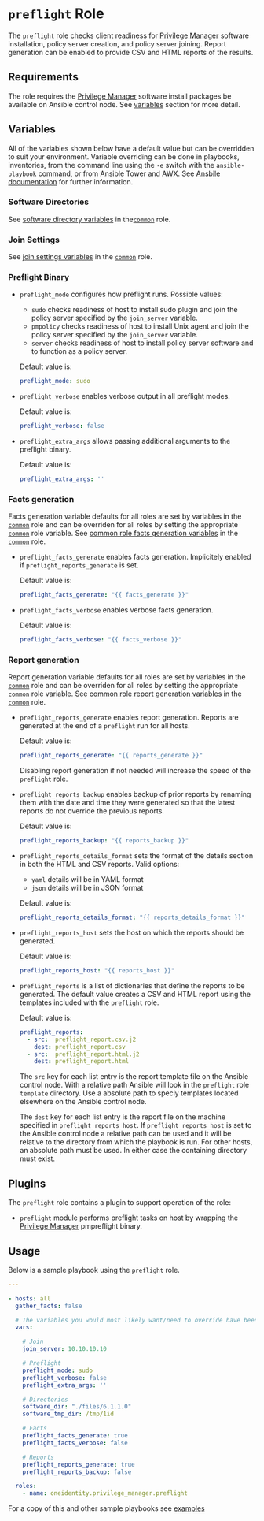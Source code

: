 # `preflight` Role

The `preflight` role checks client readiness for [Privilege Manager](https://www.oneidentity.com/products/privilege-manager-for-sudo/) software installation, policy server creation, and policy server joining.  Report generation can be enabled to provide CSV and HTML reports of the results.

## Requirements

The role requires the [Privilege Manager](https://www.oneidentity.com/products/privilege-manager-for-sudo/) software install packages be available on Ansible control node.  See [variables](#variables) section for more detail.

## Variables

All of the variables shown below have a default value but can be overridden to suit your environment.  Variable overriding can be done in playbooks, inventories, from the command line using the `-e` switch with the `ansible-playbook` command, or from Ansible Tower and AWX.  See [Ansbile documentation](https://docs.ansible.com/ansible/latest/user_guide/playbooks_variables.html) for further information.

### Software Directories

See [software directory variables](../common/README.md#software-directories) in the[`common`](../common/README.md) role.

### Join Settings

See [join settings variables](../common/README.md#join-settings) in the [`common`](../common/README.md) role.

### Preflight Binary

* `preflight_mode` configures how preflight runs.  Possible values:

    * `sudo` checks readiness of host to install sudo plugin and join the policy server specified by the `join_server` variable.
    * `pmpolicy` checks readiness of host to install Unix agent and join the policy server specified by the `join_server` variable.
    * `server` checks readiness of host to install policy server software and to function as a policy server.

    Default value is:
    ```yaml
    preflight_mode: sudo
    ```

* `preflight_verbose` enables verbose output in all preflight modes.

    Default value is:
    ```yaml
    preflight_verbose: false
    ```

* `preflight_extra_args` allows passing additional arguments to the preflight binary.

    Default value is:
    ```yaml
    preflight_extra_args: ''
    ```

### Facts generation

Facts generation variable defaults for all roles are set by variables in the [`common`](../common/README.md) role and can be overriden for all roles by setting the appropriate [`common`](../common/README.md) role variable.  See [common role facts generation variables](../common/README.md#facts-generation) in the [`common`](../common/README.md) role.

* `preflight_facts_generate` enables facts generation.  Implicitely enabled if `preflight_reports_generate` is set.

    Default value is:
    ```yaml
    preflight_facts_generate: "{{ facts_generate }}"
    ```

* `preflight_facts_verbose` enables verbose facts generation.

    Default value is:
    ```yaml
    preflight_facts_verbose: "{{ facts_verbose }}"
    ```

### Report generation

Report generation variable defaults for all roles are set by variables in the [`common`](../common/README.md) role and can be overriden for all roles by setting the appropriate [`common`](../common/README.md) role variable.  See [common role report generation variables](../common/README.md#report-generation) in the [`common`](../common/README.md) role.

* `preflight_reports_generate` enables report generation.  Reports are generated at the end of a `preflight` run for all hosts.

    Default value is:
    ```yaml
    preflight_reports_generate: "{{ reports_generate }}"
    ```

  Disabling report generation if not needed will increase the speed of the `preflight` role.

* `preflight_reports_backup` enables backup of prior reports by renaming them with the date and time they were generated so that the latest reports do not override the previous reports.

    Default value is:
    ```yaml
    preflight_reports_backup: "{{ reports_backup }}"

    ```

* `preflight_reports_details_format` sets the format of the details section in both the HTML and CSV reports.  Valid options:
    * `yaml` details will be in YAML format
    * `json` details will be in JSON format

    Default value is:
    ```yaml
    preflight_reports_details_format: "{{ reports_details_format }}"

    ```

* `preflight_reports_host` sets the host on which the reports should be generated.

    Default value is:
    ```yaml
    preflight_reports_host: "{{ reports_host }}"
    ```

* `preflight_reports` is a list of dictionaries that define the reports to be generated.  The default value creates a CSV and HTML report using the templates included with the `preflight` role.

  Default value is:
    ```yaml
    preflight_reports:
      - src:  preflight_report.csv.j2
        dest: preflight_report.csv
      - src:  preflight_report.html.j2
        dest: preflight_report.html
    ```

  The `src` key for each list entry is the report template file on the Ansible control node.  With a relative path Ansible will look in the `preflight` role `template` directory.  Use a absolute path to speciy templates located elsewhere on the Ansible control node.

  The `dest` key for each list entry is the report file on the machine specified in `preflight_reports_host`.  If `preflight_reports_host` is set to the Ansible control node a relative path can be used and it will be relative to the directory from which the playbook is run.  For other hosts, an absolute path must be used.  In either case the containing directory must exist.

## Plugins

The `preflight` role contains a plugin to support operation of the role:

* `preflight` module performs preflight tasks on host by wrapping the [Privilege Manager](https://www.oneidentity.com/products/privilege-manager-for-sudo/) pmpreflight binary.

## Usage

Below is a sample playbook using the `preflight` role.

```yaml
---

- hosts: all
  gather_facts: false

  # The variables you would most likely want/need to override have been included
  vars:

    # Join
    join_server: 10.10.10.10

    # Preflight
    preflight_mode: sudo
    preflight_verbose: false
    preflight_extra_args: ''

    # Directories
    software_dir: "./files/6.1.1.0"
    software_tmp_dir: /tmp/1id

    # Facts
    preflight_facts_generate: true
    preflight_facts_verbose: false

    # Reports
    preflight_reports_generate: true
    preflight_reports_backup: false

  roles:
    - name: oneidentity.privilege_manager.preflight
```

For a copy of this and other sample playbooks see [examples](../../examples/README.md)
